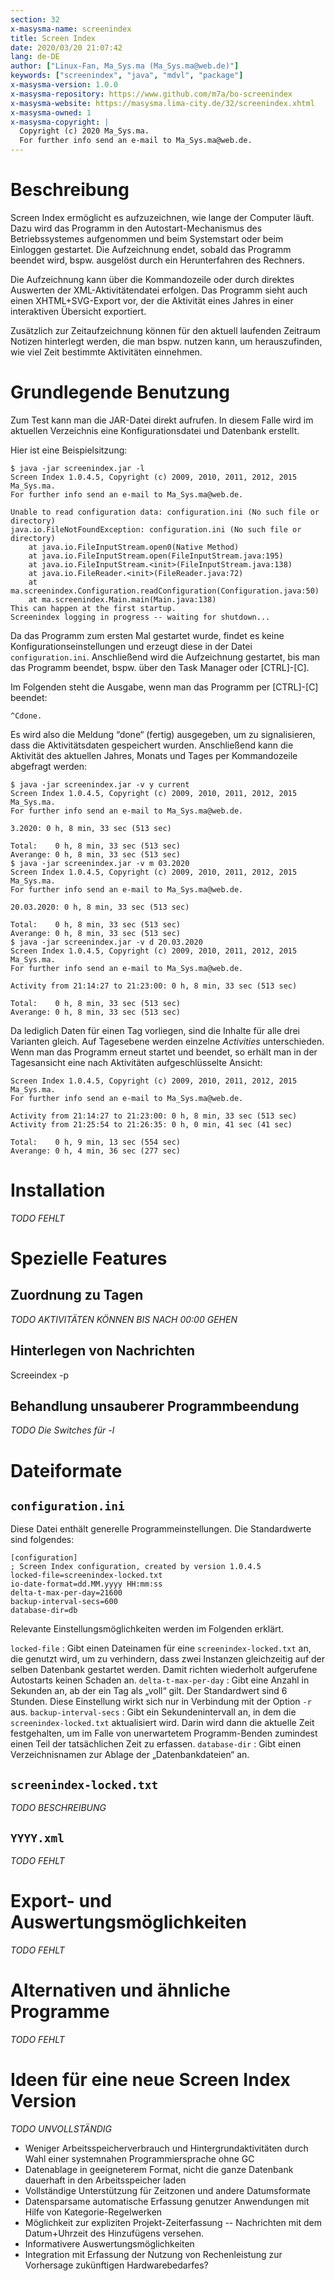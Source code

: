 ```yaml
---
section: 32
x-masysma-name: screenindex
title: Screen Index
date: 2020/03/20 21:07:42
lang: de-DE
author: ["Linux-Fan, Ma_Sys.ma (Ma_Sys.ma@web.de)"]
keywords: ["screenindex", "java", "mdvl", "package"]
x-masysma-version: 1.0.0
x-masysma-repository: https://www.github.com/m7a/bo-screenindex
x-masysma-website: https://masysma.lima-city.de/32/screenindex.xhtml
x-masysma-owned: 1
x-masysma-copyright: |
  Copyright (c) 2020 Ma_Sys.ma.
  For further info send an e-mail to Ma_Sys.ma@web.de.
---
```

Beschreibung
============

Screen Index ermöglicht es aufzuzeichnen, wie lange der Computer läuft.
Dazu wird das Programm in den Autostart-Mechanismus des Betriebssystemes
aufgenommen und beim Systemstart oder beim Einloggen gestartet. Die Aufzeichnung
endet, sobald das Programm beendet wird, bspw. ausgelöst durch ein
Herunterfahren des Rechners.

Die Aufzeichnung kann über die Kommandozeile oder durch direktes Auswerten der
XML-Aktivitätendatei erfolgen. Das Programm sieht auch einen XHTML+SVG-Export
vor, der die Aktivität eines Jahres in einer interaktiven Übersicht exportiert.

Zusätzlich zur Zeitaufzeichnung können für den aktuell laufenden Zeitraum
Notizen hinterlegt werden, die man bspw. nutzen kann, um herauszufinden, wie
viel Zeit bestimmte Aktivitäten einnehmen.

Grundlegende Benutzung
======================

Zum Test kann man die JAR-Datei direkt aufrufen. In diesem Falle wird im
aktuellen Verzeichnis eine Konfigurationsdatei und Datenbank erstellt.

Hier ist eine Beispielsitzung:

~~~
$ java -jar screenindex.jar -l
Screen Index 1.0.4.5, Copyright (c) 2009, 2010, 2011, 2012, 2015 Ma_Sys.ma.
For further info send an e-mail to Ma_Sys.ma@web.de.

Unable to read configuration data: configuration.ini (No such file or directory)
java.io.FileNotFoundException: configuration.ini (No such file or directory)
	at java.io.FileInputStream.open0(Native Method)
	at java.io.FileInputStream.open(FileInputStream.java:195)
	at java.io.FileInputStream.<init>(FileInputStream.java:138)
	at java.io.FileReader.<init>(FileReader.java:72)
	at ma.screenindex.Configuration.readConfiguration(Configuration.java:50)
	at ma.screenindex.Main.main(Main.java:138)
This can happen at the first startup.
Screenindex logging in progress -- waiting for shutdown...
~~~

Da das Programm zum ersten Mal gestartet wurde, findet es keine
Konfigurationseinstellungen und erzeugt diese in der Datei `configuration.ini`.
Anschließend wird die Aufzeichnung gestartet, bis man das Programm beendet,
bspw. über den Task Manager oder [CTRL]-[C].

Im Folgenden steht die Ausgabe, wenn man das Programm per [CTRL]-[C] beendet:

	^Cdone.

Es wird also die Meldung “done“ (fertig) ausgegeben, um zu signalisieren, dass
die Aktivitätsdaten gespeichert wurden. Anschließend kann die Aktivität des
aktuellen Jahres, Monats und Tages per Kommandozeile abgefragt werden:

~~~
$ java -jar screenindex.jar -v y current
Screen Index 1.0.4.5, Copyright (c) 2009, 2010, 2011, 2012, 2015 Ma_Sys.ma.
For further info send an e-mail to Ma_Sys.ma@web.de.

3.2020: 0 h, 8 min, 33 sec (513 sec)

Total:    0 h, 8 min, 33 sec (513 sec)
Averange: 0 h, 8 min, 33 sec (513 sec)
$ java -jar screenindex.jar -v m 03.2020
Screen Index 1.0.4.5, Copyright (c) 2009, 2010, 2011, 2012, 2015 Ma_Sys.ma.
For further info send an e-mail to Ma_Sys.ma@web.de.

20.03.2020: 0 h, 8 min, 33 sec (513 sec)

Total:    0 h, 8 min, 33 sec (513 sec)
Averange: 0 h, 8 min, 33 sec (513 sec)
$ java -jar screenindex.jar -v d 20.03.2020
Screen Index 1.0.4.5, Copyright (c) 2009, 2010, 2011, 2012, 2015 Ma_Sys.ma.
For further info send an e-mail to Ma_Sys.ma@web.de.

Activity from 21:14:27 to 21:23:00: 0 h, 8 min, 33 sec (513 sec)

Total:    0 h, 8 min, 33 sec (513 sec)
Averange: 0 h, 8 min, 33 sec (513 sec)
~~~

Da lediglich Daten für einen Tag vorliegen, sind die Inhalte für alle drei
Varianten gleich. Auf Tagesebene werden einzelne _Activities_ unterschieden.
Wenn man das Programm erneut startet und beendet, so erhält man in der
Tagesansicht eine nach Aktivitäten aufgeschlüsselte Ansicht:

~~~
Screen Index 1.0.4.5, Copyright (c) 2009, 2010, 2011, 2012, 2015 Ma_Sys.ma.
For further info send an e-mail to Ma_Sys.ma@web.de.

Activity from 21:14:27 to 21:23:00: 0 h, 8 min, 33 sec (513 sec)
Activity from 21:25:54 to 21:26:35: 0 h, 0 min, 41 sec (41 sec)

Total:    0 h, 9 min, 13 sec (554 sec)
Averange: 0 h, 4 min, 36 sec (277 sec)
~~~

Installation
============

_TODO FEHLT_

Spezielle Features
==================

## Zuordnung zu Tagen

_TODO AKTIVITÄTEN KÖNNEN BIS NACH 00:00 GEHEN_

## Hinterlegen von Nachrichten

Screeindex -p

## Behandlung unsauberer Programmbeendung

_TODO Die Switches für -l_

Dateiformate
============

## `configuration.ini`

Diese Datei enthält generelle Programmeinstellungen. Die Standardwerte sind
folgendes:

	[configuration]
	; Screen Index configuration, created by version 1.0.4.5
	locked-file=screenindex-locked.txt
	io-date-format=dd.MM.yyyy HH:mm:ss
	delta-t-max-per-day=21600
	backup-interval-secs=600
	database-dir=db

Relevante Einstellungsmöglichkeiten werden im Folgenden erklärt.

`locked-file`
:   Gibt einen Dateinamen für eine `screenindex-locked.txt` an, die genutzt
    wird, um zu verhindern, dass zwei Instanzen gleichzeitig auf der selben
    Datenbank gestartet werden. Damit richten wiederholt aufgerufene Autostarts
    keinen Schaden an.
`delta-t-max-per-day`
:   Gibt eine Anzahl in Sekunden an, ab der ein Tag als „voll“ gilt. Der
    Standardwert sind 6 Stunden. Diese Einstellung wirkt sich nur in Verbindung
    mit der Option `-r` aus.
`backup-interval-secs`
:   Gibt ein Sekundenintervall an, in dem die `screenindex-locked.txt`
    aktualisiert wird. Darin wird dann die aktuelle Zeit festgehalten, um
    im Falle von unerwartetem Programm-Benden zumindest einen Teil der
    tatsächlichen Zeit zu erfassen.
`database-dir`
:   Gibt einen Verzeichnisnamen zur Ablage der „Datenbankdateien“ an.

## `screenindex-locked.txt`

_TODO BESCHREIBUNG_

## `YYYY.xml`

_TODO FEHLT_

Export- und Auswertungsmöglichkeiten
====================================

_TODO FEHLT_

Alternativen und ähnliche Programme
===================================

_TODO FEHLT_

Ideen für eine neue Screen Index Version
========================================

_TODO UNVOLLSTÄNDIG_

 * Weniger Arbeitsspeicherverbrauch und Hintergrundaktivitäten durch Wahl einer
   systemnahen Programmiersprache ohne GC
 * Datenablage in geeigneterem Format, nicht die ganze Datenbank dauerhaft in
   den Arbeitsspeicher laden
 * Vollständige Unterstützung für Zeitzonen und andere Datumsformate
 * Datensparsame automatische Erfassung genutzer Anwendungen mit Hilfe von
   Kategorie-Regelwerken
 * Möglichkeit zur expliziten Projekt-Zeiterfassung --
   Nachrichten mit dem Datum+Uhrzeit des Hinzufügens versehen.
 * Informativere Auswertungsmöglichkeiten
 * Integration mit Erfassung der Nutzung von Rechenleistung zur Vorhersage
   zukünftigen Hardwarebedarfes?
